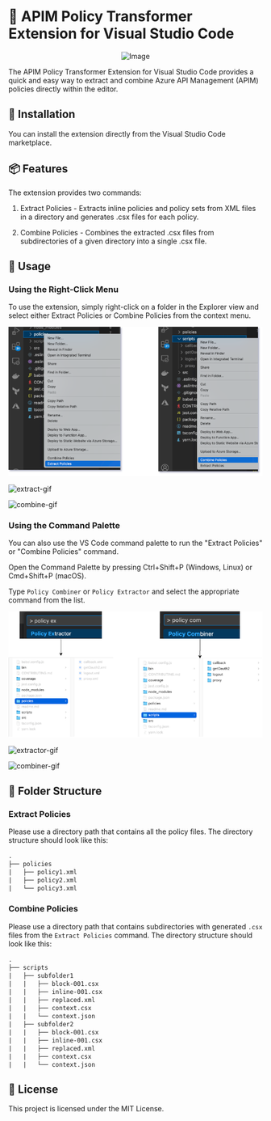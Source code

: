 # 🚀 APIM Policy Transformer Extension for Visual Studio Code
<div style="text-align: center;">
  <img src="https://raw.githubusercontent.com/zoeyzuo-se/vsc-apim-policy-transformer/main/images/icon.png" alt="Image">
</div>


The APIM Policy Transformer Extension for Visual Studio Code provides a quick and easy way to extract and combine Azure API Management (APIM) policies directly within the editor.

## 🔧 Installation
You can install the extension directly from the Visual Studio Code marketplace.

## 📦 Features
The extension provides two commands:

1. Extract Policies - Extracts inline policies and policy sets from XML files in a directory and generates .csx files for each policy.

2. Combine Policies - Combines the extracted .csx files from subdirectories of a given directory into a single .csx file.

## 📝 Usage
### Using the Right-Click Menu
To use the extension, simply right-click on a folder in the Explorer view and select either Extract Policies or Combine Policies from the context menu.

![pcombine-extract-rightclick](./images/combine-extract-rightclick.png)

![extract-gif](./images/extract.gif)

![combine-gif](./images/combine.gif)

### Using the Command Palette
You can also use the VS Code command palette to run the "Extract Policies" or "Combine Policies" command.

Open the Command Palette by pressing Ctrl+Shift+P (Windows, Linux) or Cmd+Shift+P (macOS).

Type `Policy Combiner` or `Policy Extractor` and select the appropriate command from the list.

![policy-combiner-extractor.drawio](./images/policy-combiner-extractor.drawio.png)

![extractor-gif](./images/extractor.gif)

![combiner-gif](./images/combiner.gif)


## 📂 Folder Structure
### Extract Policies
Please use a directory path that contains all the policy files. The directory structure should look like this:

```
.
├── policies
|   ├── policy1.xml
|   ├── policy2.xml
|   └── policy3.xml
```

### Combine Policies
Please use a directory path that contains subdirectories with generated `.csx` files from the `Extract Policies` command. The directory structure should look like this:

```
.
├── scripts
|   ├── subfolder1
|   |   ├── block-001.csx
|   |   ├── inline-001.csx
|   |   ├── replaced.xml
|   |   ├── context.csx
|   |   └── context.json
|   ├── subfolder2
|   |   ├── block-001.csx
|   |   ├── inline-001.csx
|   |   ├── replaced.xml
|   |   ├── context.csx
|   |   └── context.json
```



## 📜 License
This project is licensed under the MIT License.